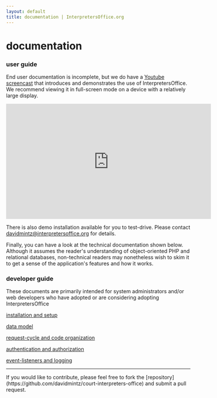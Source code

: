 ```yaml
---
layout: default
title: documentation | InterpretersOffice.org
---
```


# documentation

### user guide

End user documentation is incomplete, but we do have a [Youtube screencast](https://youtu.be/PN2BtS7oH7A) that introduces 
and demonstrates the use of <span class="text-monospace">InterpretersOffice</span>. We recommend viewing it in full-screen 
mode on a device with a relatively large display.

<iframe width="560" height="315" src="https://www.youtube.com/embed/PN2BtS7oH7A" frameborder="0" allow="accelerometer; autoplay; clipboard-write; encrypted-media; gyroscope; picture-in-picture" allowfullscreen></iframe>

There is also demo installation available for you to test-drive. Please contact davidmintz@interpretersoffice.org for details.

Finally, you can have a look at the technical documentation shown below. Although 
it assumes the reader's understanding of object-oriented PHP and relational databases, non-technical readers may nonetheless 
wish to skim it to get a sense of the application's features and how it works.

### developer guide

These documents are primarily intended for system administrators and/or web developers who have adopted or are considering 
adopting <span class="text-monospace">InterpretersOffice</span>

<a href="./setup.html">installation and setup</a>

[data model](./data-model.html)

[request-cycle and code organization](./request-cycle.html)

[authentication and authorization](./authentication-and-authorization.html)

[event-listeners and logging](./event-listeners-and-logging.html)

<hr>
If you would like to contribute, please feel free to fork the [repository](https://github.com/davidmintz/court-interpreters-office) and submit a pull request.

